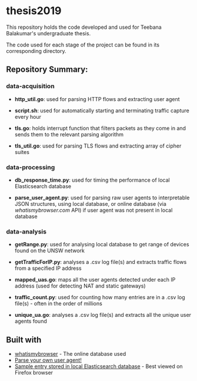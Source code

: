 # thesis2019

This repository holds the code developed and used for Teebana Balakumar's undergraduate thesis.

The code used for each stage of the project can be found in its corresponding directory.

## Repository Summary:

### data-acquisition
*  **http_util.go**: used for parsing HTTP flows and extracting user agent
  
*  **script.sh**: used for automatically starting and terminating traffic capture every hour
  
*  **tls.go**: holds interrupt function that filters packets as they come in and sends them to the relevant parsing algorithm
  
*  **tls_util.go**: used for parsing TLS flows and extracting array of cipher suites
  
### data-processing
*  **db_response_time.py**: used for timing the performance of local Elasticsearch database
  
 * **parse_user_agent.py**: used for parsing raw user agents to interpretable JSON structures, using local database, or online database (via *whatismybrowser.com* API) if user agent was not present in local database
  
### data-analysis
*  **getRange.py**: used for analysing local database to get range of devices found on the UNSW network
  
*  **getTrafficForIP.py**: analyses a .csv log file(s) and extracts traffic flows from a specified IP address
  
*  **mapped_uas.go**: maps all the user agents detected under each IP address (used for detecting NAT and static gateways)
  
*  **traffic_count.py**: used for counting how many entries are in a .csv log file(s) - often in the order of millions
  
*  **unique_ua.go**: analyses a .csv log file(s) and extracts all the unique user agents found
  
  ## Built with
  * [whatismybrowser](https://developers.whatismybrowser.com/useragents/explore/) - The online database used
  * [Parse your own user agent!](https://developers.whatismybrowser.com/useragents/parse/?analyse-my-user-agent=yes#parse-useragent)
  * [Sample entry stored in local Elasticsearch database](http://telescope-qosmos.sdn.unsw.edu.au:9200/traffic/_doc/n81O9m0BbiGCL6DIom1W) - Best viewed on Firefox browser
  
  
  
  
